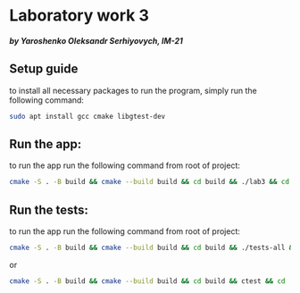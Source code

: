 # Laboratory work 3
##### by Yaroshenko Oleksandr Serhiyovych, IM-21
## Setup guide
to install all necessary packages to run the program, simply run the following command: 
```bash
sudo apt install gcc cmake libgtest-dev
```
## Run the app:
to run the app run the following command from root of project: 
```bash
cmake -S . -B build && cmake --build build && cd build && ./lab3 && cd ..
```
## Run the tests:
to run the app run the following command from root of project:

```bash
cmake -S . -B build && cmake --build build && cd build && ./tests-all && cd ..
```
or
```bash
cmake -S . -B build && cmake --build build && cd build && ctest && cd ..
```
